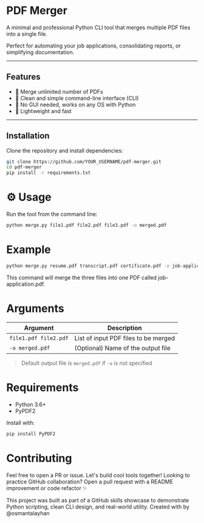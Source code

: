 # PDF Merger

A minimal and professional Python CLI tool that merges multiple PDF files into a single file.

Perfect for automating your job applications, consolidating reports, or simplifying documentation.

---

## Features

- 🔹 Merge unlimited number of PDFs
- 🔹 Clean and simple command-line interface (CLI)
- 🔹 No GUI needed, works on any OS with Python
- 🔹 Lightweight and fast

---

## Installation

Clone the repository and install dependencies:

```bash
git clone https://github.com/YOUR_USERNAME/pdf-merger.git
cd pdf-merger
pip install -r requirements.txt
```

# ⚙️ Usage
Run the tool from the command line:
```bash
python merge.py file1.pdf file2.pdf file3.pdf -o merged.pdf
```

# Example
```bash
python merge.py resume.pdf transcript.pdf certificate.pdf -o job-application.pdf
```
This command will merge the three files into one PDF called job-application.pdf.


# Arguments

| Argument              | Description                                |
|-----------------------|--------------------------------------------|
| `file1.pdf file2.pdf` | List of input PDF files to be merged       |
| `-o merged.pdf`       | (Optional) Name of the output file          |

> Default output file is `merged.pdf` if `-o` is not specified

# Requirements

- Python 3.6+
- PyPDF2

Install with:
```bash
pip install PyPDF2
```

# Contributing
Feel free to open a PR or issue. Let's build cool tools together!
Looking to practice GitHub collaboration? Open a pull request with a README improvement or code refactor ✨

This project was built as part of a GitHub skills showcase to demonstrate Python scripting, clean CLI design, and real-world utility.
Created with by @osmantalayhan
